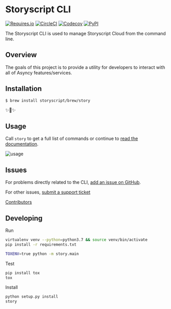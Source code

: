 # Storyscript CLI

[![Requires.io](https://img.shields.io/requires/github/storyscript/cli.svg?style=flat-square)](https://requires.io/github/storyscript/cli/requirements/?branch=master)
[![CircleCI](https://img.shields.io/circleci/project/github/storyscript/cli.svg?style=flat-square)](https://circleci.com/gh/storyscript/cli)
[![Codecov](https://img.shields.io/codecov/c/github/storyscript/cli.svg?style=flat-square)](https://codecov.io/gh/storyscript/cli)
[![PyPI](https://img.shields.io/pypi/v/storys.svg?style=flat-square)](https://pypi.org/project/storyscript/)
<!-- [![FOSSA Status](https://app.fossa.io/api/projects/git%2Bgithub.com%2Fstoryscript%2Fcli.svg?type=shield)](https://app.fossa.io/projects/git%2Bgithub.com%2Fstoryscript%2Fcli?ref=badge_shield) -->

The Storyscript CLI is used to manage Storyscript Cloud from the command line.

## Overview

The goals of this project is to provide a utility for developers to interact with all of Asyncy features/services.

## Installation

```shell
$ brew install storyscript/brew/story
```

✨🍰✨

## Usage

Call `story` to get a full list of commands or continue to [read the documentation](https://docs.storyscript.io/cli).

![usage](https://github.com/storyscript/cli/blob/e7c2dc8f4b1de08163e94db16219a90fdb1d7d6b/ext/story-cli.png?raw=true)

## Issues

For problems directly related to the CLI, [add an issue on GitHub](https://github.com/storyscript/cli/issues/new).

For other issues, [submit a support ticket](mailto:support@asyncy.com)

[Contributors](https://github.com/storyscript/cli/contributors)

## Developing

Run
```sh
virtualenv venv --python=python3.7 && source venv/bin/activate
pip install -r requirements.txt

TOXENV=true python -m story.main
```

Test
```sh
pip install tox
tox
```

Install
```sh
python setup.py install
story
```


<!-- ## License -->
<!-- [![FOSSA Status](https://app.fossa.io/api/projects/git%2Bgithub.com%2Fstoryscript%2Fcli.svg?type=large)](https://app.fossa.io/projects/git%2Bgithub.com%2Fstoryscript%2Fcli?ref=badge_large) -->
